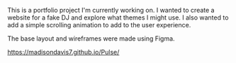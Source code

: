 This is a portfolio project I'm currently working on. I wanted to create a website for a fake DJ and explore what themes I might use. I also wanted to add a simple scrolling animation to add to the user experience. 

The base layout and wireframes were made using Figma. 

https://madisondavis7.github.io/Pulse/
